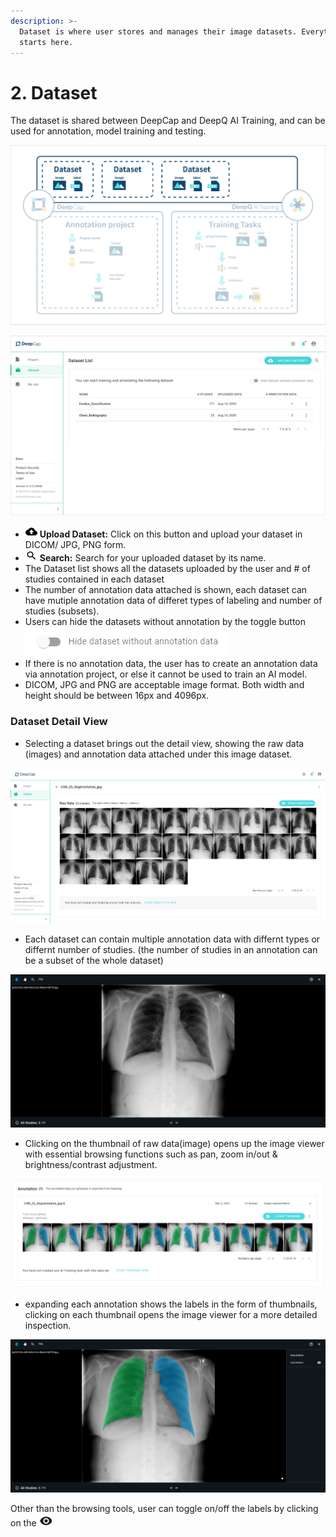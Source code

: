 ```yaml
---
description: >-
  Dataset is where user stores and manages their image datasets. Everything
  starts here.
---
```


# 2. Dataset

The dataset is shared between DeepCap and DeepQ AI Training, and can be used for annotation, model training and testing.

![](../.gitbook/assets/con-2-0.png)

![](../.gitbook/assets/con-2-0-2.png)

* ![](<../.gitbook/assets/image (4).png>) **Upload Dataset:** Click on this button and upload your dataset in DICOM/ JPG, PNG form.
* ![](<../.gitbook/assets/image (6).png>) **Search:** Search for your uploaded dataset by its name.
* The Dataset list shows all the datasets uploaded by the user and # of studies contained in each dataset
* The number of annotation data attached is shown, each dataset can have mutiple annotation data of differet types of labeling and number of studies (subsets).
* Users can hide the datasets without annotation by the toggle button ![](<../.gitbook/assets/image (225) (1) (1).png>)
* If there is no annotation data, the user has to create an annotation data via annotation project, or else it cannot be used to train an AI model.
* DICOM, JPG and PNG are acceptable image format. Both width and height should be between 16px and 4096px.

### Dataset Detail View

* Selecting a dataset brings out the detail view, showing the raw data (images) and annotation data attached under this image dataset.

![](../.gitbook/assets/con-2-0-3.png)

* Each dataset can contain multiple annotation data with differnt types or differnt number of studies. (the number of studies in an annotation can be a subset of the whole dataset)

![](../.gitbook/assets/con-2-0-4.png)

* Clicking on the thumbnail of raw data(image) opens up the image viewer with essential browsing functions such as pan, zoom in/out & brightness/contrast adjustment.

![](../.gitbook/assets/con-2-0-5.png)

* expanding each annotation shows the labels in the form of thumbnails, clicking on each thumbnail opens the image viewer for a more detailed inspection.

![](../.gitbook/assets/con-2-0-6.png)

Other than the browsing tools, user can toggle on/off the labels by clicking on the ![](../.gitbook/assets/con-icon-23.png)
